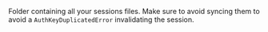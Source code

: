 Folder containing all your sessions files. Make sure to avoid syncing them to avoid a `AuthKeyDuplicatedError` invalidating the session.
